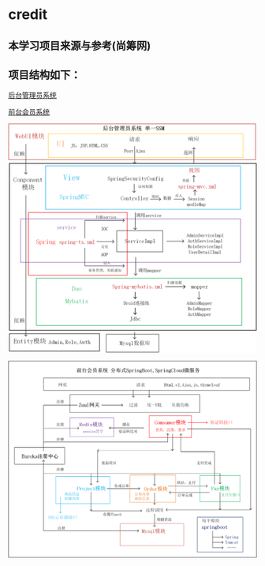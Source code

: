# credit
## 本学习项目来源与参考(尚筹网)
## 项目结构如下：
[后台管理员系统](creditfunding-admin-parent)

[前台会员系统](creditfunding-member-parent)

![后台管理员系统](basystem.png)

![前台会员系统](fdmsystem.png)
